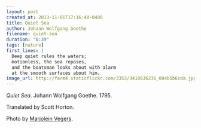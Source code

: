 ```yaml
---
layout: post
created_at: 2013-11-01T17:16:48-0400
title: Quiet Sea
author: Johann Wolfgang Goethe
filename: quiet-sea
duration: "0:39"
tags: [nature]
first_lines: |
  Deep quiet rules the waters;
  motionless, the sea reposes,
  and the boatsman looks about with alarm
  at the smooth surfaces about him.
image_url: http://farm4.staticflickr.com/3353/3418636236_084b5b6cda.jpg
---
```


_Quiet Sea_.  Johann Wolfgang Goethe.  1795.

Translated by Scott Horton.

Photo by [Marjolein Vegers](http://www.flickr.com/photos/marjoleinvegers/3418636236/).
